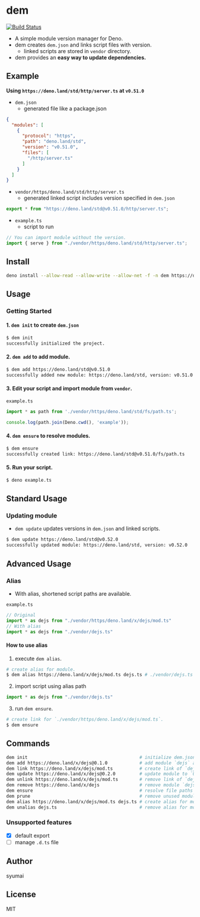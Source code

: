 # dem

[![Build Status](https://github.com/syumai/dem/workflows/test/badge.svg?branch=master)](https://github.com/syumai/dem/actions)

- A simple module version manager for Deno.
- dem creates `dem.json` and links script files with version.
  - linked scripts are stored in `vendor` directory.
- dem provides an **easy way to update dependencies.**

## Example

**Using `https://deno.land/std/http/server.ts` at `v0.51.0`**

- `dem.json`
  - generated file like a package.json

```json
{
  "modules": [
    {
      "protocol": "https",
      "path": "deno.land/std",
      "version": "v0.51.0",
      "files": [
        "/http/server.ts"
      ]
    }
  ]
}
```

- `vendor/https/deno.land/std/http/server.ts`
  - generated linked script includes version specified in `dem.json`

```ts
export * from "https://deno.land/std@v0.51.0/http/server.ts";
```

- `example.ts`
  - script to run

```ts
// You can import module without the version.
import { serve } from "./vendor/https/deno.land/std/http/server.ts";
```

## Install

```sh
deno install --allow-read --allow-write --allow-net -f -n dem https://deno.land/x/dem@0.9.7/cmd.ts
```

## Usage

### Getting Started

#### 1. `dem init` to create `dem.json`

```sh
$ dem init
successfully initialized the project.
```

#### 2. `dem add` to add module.

```sh
$ dem add https://deno.land/std@v0.51.0
successfully added new module: https://deno.land/std, version: v0.51.0
```

#### 3. Edit your script and import module from `vendor`.

`example.ts`

```ts
import * as path from './vendor/https/deno.land/std/fs/path.ts';

console.log(path.join(Deno.cwd(), 'example'));
```

#### 4. `dem ensure` to resolve modules.

```sh
$ dem ensure
successfully created link: https://deno.land/std@v0.51.0/fs/path.ts
```

#### 5. Run your script.

```sh
$ deno example.ts
```

## Standard Usage

### Updating module

* `dem update` updates versions in `dem.json` and linked scripts.

```sh
$ dem update https://deno.land/std@v0.52.0
successfully updated module: https://deno.land/std, version: v0.52.0
```

## Advanced Usage

### Alias

* With alias, shortened script paths are available.

`example.ts`

```ts
// Original
import * as dejs from "./vendor/https/deno.land/x/dejs/mod.ts"
// With alias
import * as dejs from "./vendor/dejs.ts"
```

#### How to use alias

1. execute `dem alias`.

```sh
# create alias for module.
$ dem alias https://deno.land/x/dejs/mod.ts dejs.ts # ./vendor/dejs.ts will be created.
```

2. import script using alias path

```ts
import * as dejs from "./vendor/dejs.ts"
```

3. run `dem ensure`.

```sh
# create link for `./vendor/https/deno.land/x/dejs/mod.ts`.
$ dem ensure
```

## Commands

```sh
dem init                                          # initialize dem.json
dem add https://deno.land/x/dejs@0.1.0            # add module `dejs` and set its version to `0.1.0`
dem link https://deno.land/x/dejs/mod.ts          # create link of `dejs@0.1.0/mod.ts` and put it into vendor.
dem update https://deno.land/x/dejs@0.2.0         # update module to `0.2.0`
dem unlink https://deno.land/x/dejs/mod.ts        # remove link of `dejs@0.2.0/mod.ts`.
dem remove https://deno.land/x/dejs               # remove module `dejs`
dem ensure                                        # resolve file paths of added modules used in project and link them.
dem prune                                         # remove unused modules and linked scripts.
dem alias https://deno.land/x/dejs/mod.ts dejs.ts # create alias for module and put it into vendor.
dem unalias dejs.ts                               # remove alias for module.
```

### Unsupported features

- [x] default export
- [ ] manage `.d.ts` file

## Author

syumai

## License

MIT
